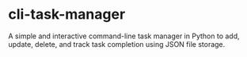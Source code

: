 # cli-task-manager
A simple and interactive command-line task manager in Python to add, update, delete, and track task completion using JSON file storage.

